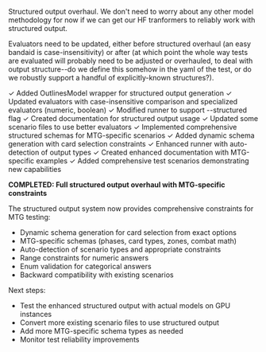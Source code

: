 Structured output overhaul. We don't need to worry about any other model methodology for now if we can get our HF tranformers to reliably work with structured output.

Evaluators need to be updated, either before structured overhaul (an easy bandaid is case-insensitivity) or after (at which point the whole way tests are evaluated will probably need to be adjusted or overhauled, to deal with output structure--do we define this somehow in the yaml of the test, or do we robustly support a handful of explicitly-known structures?).

✓ Added OutlinesModel wrapper for structured output generation
✓ Updated evaluators with case-insensitive comparison and specialized evaluators (numeric, boolean)
✓ Modified runner to support --structured flag
✓ Created documentation for structured output usage
✓ Updated some scenario files to use better evaluators
✓ Implemented comprehensive structured schemas for MTG-specific scenarios
✓ Added dynamic schema generation with card selection constraints
✓ Enhanced runner with auto-detection of output types
✓ Created enhanced documentation with MTG-specific examples
✓ Added comprehensive test scenarios demonstrating new capabilities

**COMPLETED: Full structured output overhaul with MTG-specific constraints**

The structured output system now provides comprehensive constraints for MTG testing:
- Dynamic schema generation for card selection from exact options
- MTG-specific schemas (phases, card types, zones, combat math)
- Auto-detection of scenario types and appropriate constraints
- Range constraints for numeric answers
- Enum validation for categorical answers
- Backward compatibility with existing scenarios

Next steps:
- Test the enhanced structured output with actual models on GPU instances
- Convert more existing scenario files to use structured output
- Add more MTG-specific schema types as needed
- Monitor test reliability improvements
